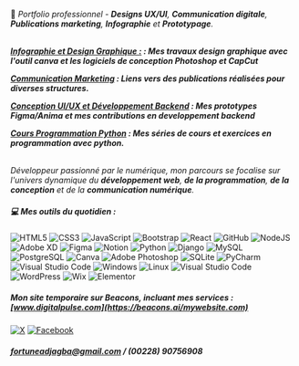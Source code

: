 
🔗 *Portfolio professionnel - **Designs UX/UI**, **Communication digitale**, **Publications marketing**, **Infographie** et **Prototypage**.* <br><br>


   ***[Infographie et Design Graphique :](./assets/Canva/Readme.md) : Mes travaux design graphique avec l'outil canva et les logiciels de conception Photoshop et CapCut***
    
   ***[Communication Marketing](./assets/Communication_Marketing/Readme.md) : Liens vers des publications réalisées pour diverses structures.***
  
   ***[Conception UI/UX et Développement Backend](./assets/Prototypes/Readme.md) : Mes prototypes Figma/Anima et mes contributions en developpement backend***
  
   ***[Cours Programmation Python](./assets/Programmation/Readme.md) : Mes séries de cours et exercices en programmation avec python.*** <br><br>


*Développeur passionné par le numérique, mon parcours se focalise sur l'univers dynamique du **développement web**, **de la programmation**, **de la conception** et de la **communication numérique**.* <br>

##### *💻 Mes outils du quotidien :* <br>

![HTML5](https://img.shields.io/badge/html5-%23E34F26.svg?style=flat&logo=html5&logoColor=white)
![CSS3](https://img.shields.io/badge/css3-%231572B6.svg?style=flat&logo=css3&logoColor=white)
![JavaScript](https://img.shields.io/badge/javascript-%23323330.svg?style=flat&logo=javascript&logoColor=%23F7DF1E)
![Bootstrap](https://img.shields.io/badge/bootstrap-%23563D7C.svg?style=flat&logo=bootstrap&logoColor=white)
![React](https://img.shields.io/badge/react-%2320232a.svg?style=flat&logo=react&logoColor=%2361DAFB)
![GitHub](https://img.shields.io/badge/GitHub-%23181717.svg?style=flat&logo=github&logoColor=white)
![NodeJS](https://img.shields.io/badge/node.js-6DA55F?style=flat&logo=node.js&logoColor=white) 
![Adobe XD](https://img.shields.io/badge/Adobe%20XD-470137?style=flat&logo=Adobe%20XD&logoColor=#FF61F6) 
![Figma](https://img.shields.io/badge/figma-%23F24E1E.svg?style=flat&logo=figma&logoColor=white)
![Notion](https://img.shields.io/badge/Notion-%23000000.svg?style=flat&logo=notion&logoColor=white)
![Python](https://img.shields.io/badge/Python-%2314354C.svg?style=flat&logo=python&logoColor=white) 
![Django](https://img.shields.io/badge/Django-%23092E20.svg?style=flat&logo=django&logoColor=white) 
![MySQL](https://img.shields.io/badge/MySQL-%2300f.svg?style=flat&logo=mysql&logoColor=white) 
![PostgreSQL](https://img.shields.io/badge/PostgreSQL-%23316192.svg?style=flat&logo=postgresql&logoColor=white)
![Canva](https://img.shields.io/badge/Canva-%2300C4CC.svg?style=flat&logo=canva&logoColor=white)
![Adobe Photoshop](https://img.shields.io/badge/Adobe%20Photoshop-%2331A8FF.svg?style=flat&logo=adobephotoshop&logoColor=white)
![SQLite](https://img.shields.io/badge/SQLite-%2307405e.svg?style=flat&logo=sqlite&logoColor=white)
![PyCharm](https://img.shields.io/badge/PyCharm-%23000000.svg?style=flat&logo=pycharm&logoColor=white)
![Visual Studio Code](https://img.shields.io/badge/Visual%20Studio%20Code-%23007ACC.svg?style=flat&logo=visualstudiocode&logoColor=white) 
![Windows](https://img.shields.io/badge/Windows-%230078D6.svg?style=flat&logo=windows&logoColor=white) 
![Linux](https://img.shields.io/badge/Linux-%23FCC624.svg?style=flat&logo=linux&logoColor=black) 
![Visual Studio Code](https://img.shields.io/badge/Visual%20Studio%20Code-%23007ACC.svg?style=flat&logo=visual-studio-code&logoColor=white) 
![WordPress](https://img.shields.io/badge/WordPress-%230078D6.svg?style=flat&logo=wordpress&logoColor=white) 
![Wix](https://img.shields.io/badge/Wix-%230078D6.svg?style=flat&logo=wix&logoColor=white) 
![Elementor](https://img.shields.io/badge/Elementor-%230078D6.svg?style=flat&logo=elementor&logoColor=white)<br>

##### *Mon site temporaire sur Beacons, incluant mes services : [www.digitalpulse.com](https://beacons.ai/mywebsite.com)* <br>

[![X](https://img.shields.io/badge/X-%230077B5.svg?logo=X&logoColor=white)](https://X.com/adjagbafortune)
[![Facebook](https://img.shields.io/badge/Facebook-%23E4405F.svg?logo=facebook&logoColor=white)](https://facebook.com/profile.php?id=100069535291292)

##### *fortuneadjagba@gmail.com / (00228) 90756908*

